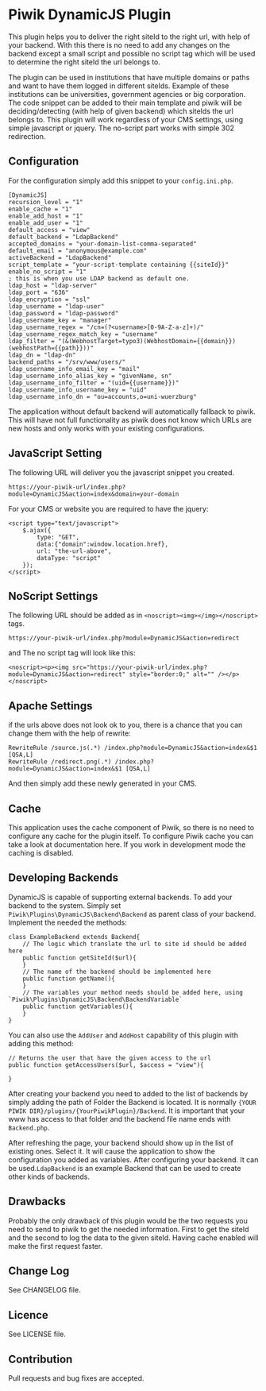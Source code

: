 # Piwik DynamicJS Plugin

This plugin helps you to deliver the right siteId to the right url, with help of your backend. With this there is no need to add any changes on the backend except a small script and possible no script tag which will be used to determine the right siteId the url belongs to. 

The plugin can be used in institutions that have multiple domains or paths and want to have them logged in different siteIds. Example of these institutions can be universities, government agencies or big corporation. The code snippet can be added to their main template and piwik will be deciding/detecting (with help of given backend) which siteIds the url belongs to. This plugin will work regardless of your CMS settings, using simple javascript or jquery. The no-script part works with simple 302 redirection.

## Configuration

For the configuration simply add this snippet to your `config.ini.php`.

```lang=ini
[DynamicJS]
recursion_level = "1"
enable_cache = "1"
enable_add_host = "1"
enable_add_user = "1"
default_access = "view"
default_backend = "LdapBackend"
accepted_domains = "your-domain-list-comma-separated"
default_email = "anonymous@example.com"
activeBackend = "LdapBackend"
script_template = "your-script-template containing {{siteId}}"
enable_no_script = "1"
; this is when you use LDAP backend as default one.
ldap_host = "ldap-server"
ldap_port = "636"
ldap_encryption = "ssl"
ldap_username = "ldap-user"
ldap_password = "ldap-password"
ldap_username_key = "manager"
ldap_username_regex = "/cn=(?<username>[0-9A-Z-a-z]+)/"
ldap_username_regex_match_key = "username"
ldap_filter = "(&(WebhostTarget=typo3)(WebhostDomain={{domain}})(webhostPath={{path}}))"
ldap_dn = "ldap-dn"
backend_paths = "/srv/www/users/"
ldap_username_info_email_key = "mail"
ldap_username_info_alias_key = "givenName, sn"
ldap_username_info_filter = "(uid={{username}})"
ldap_username_info_username_key = "uid"
ldap_username_info_dn = "ou=accounts,o=uni-wuerzburg"
```

The application without default backend will automatically fallback to piwik. This will have not full functionality as piwik does not know which URLs are new hosts and only works with your existing configurations.

## JavaScript Setting

The following URL will deliver you the javascript snippet you created.

```
https://your-piwik-url/index.php?module=DynamicJS&action=index&domain=your-domain
```

For your CMS or website you are required to have the jquery:

```lang=html
<script type="text/javascript">
    $.ajax({
        type: "GET",
        data:{"domain":window.location.href},
        url: "the-url-above",
        dataType: "script"
    });
</script>
```

## NoScript Settings

The following URL should be added as in `<noscript><img></img></noscript>` tags.

```lang=html
https://your-piwik-url/index.php?module=DynamicJS&action=redirect
```

and The no script tag will look like this:

```lang=html
<noscript><p><img src="https://your-piwik-url/index.php?module=DynamicJS&action=redirect" style="border:0;" alt="" /></p></noscript>
```

## Apache Settings

if the urls above does not look ok to you, there is a chance that you can change them with the help of rewrite:

```lang=conf
RewriteRule /source.js(.*) /index.php?module=DynamicJS&action=index&$1 [QSA,L]
RewriteRule /redirect.png(.*) /index.php?module=DynamicJS&action=index&$1 [QSA,L]
```

And then simply add these newly generated in your CMS.

## Cache

This application uses the cache component of Piwik, so there is no need to configure any cache for the plugin itself. To configure Piwik cache you can take a look at documentation here. If you work in development mode the caching is disabled.

## Developing Backends

DynamicJS is capable of supporting external backends. To add your backend to the system. Simply set `Piwik\Plugins\DynamicJS\Backend\Backend` as parent class of
your backend. Implement the needed the methods:

```lang=php
class ExampleBackend extends Backend{
	// The logic which translate the url to site id should be added here
	public function getSiteId($url){
	}
	// The name of the backend should be implemented here
	public function getName(){
	}
	// The variables your method needs should be added here, using 		`Piwik\Plugins\DynamicJS\Backend\BackendVariable`
	public function getVariables(){
	}
}
```

You can also use the `AddUser` and `AddHost` capability of this plugin with adding this method:

```lang=php
// Returns the user that have the given access to the url
public function getAccessUsers($url, $access = "view"){

}
```

After creating your backend you need to added to the list of backends by simply adding the path of Folder the Backend is located. It is normally `{YOUR PIWIK DIR}/plugins/{YourPiwikPlugin}/Backend`. It is important that your www has access to that folder and the backend file name ends with `Backend.php`. 

After refreshing the page, your backend should show up in the list of existing ones. Select it. It will cause the application to show the configuration you added as variables. After configuring your backend. It can be used.`LdapBackend` is an example Backend that can be used to create other kinds of backends.

## Drawbacks

Probably the only drawback of this plugin would be the two requests you need to send to piwik to get the needed information. First to get the siteId and the second to log the data to the given siteId. Having cache enabled will make the first request faster.

## Change Log
See CHANGELOG file.

## Licence 
See LICENSE file.

## Contribution
Pull requests and bug fixes are accepted.